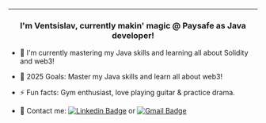 ---
### <div align="center">I'm Ventsislav, currently makin' magic @ Paysafe as Java developer!</div>  

- 🌱 I'm currently mastering my Java skills and learning all about Solidity and web3!

- 🤞 2025 Goals: Master my Java skills and learn all about web3!

- ⚡ Fun facts: Gym enthusiast, love playing guitar & practice drama.

- 📩 Contact me: [![Linkedin Badge](https://img.shields.io/badge/LinkedIn-0077B5?style=for-the-badge&logo=linkedin&logoColor=white)](https://www.linkedin.com/in/ventsislav-todorov-835b61252) or <a href = "mailto: vntodorov02@gmail.com">![Gmail Badge](https://img.shields.io/badge/Gmail-D14836?style=for-the-badge&logo=gmail&logoColor=white)</a>
